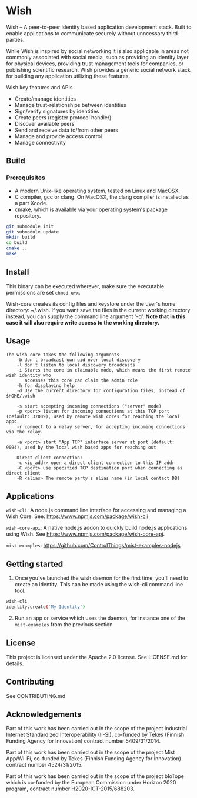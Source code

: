 # Wish

Wish – A peer-to-peer identity based application development stack. Built to enable applications to communicate securely without unncessary third-parties.

While Wish is inspired by social networking it is also applicable in areas not commonly associated with social media, such as providing an identity layer for physical devices, providing trust management tools for companies, or publishing scientific research. Wish provides a generic social network stack for building any application utilizing these features.

Wish key features and APIs

* Create/manage identities
* Manage trust-relationships between identities
* Sign/verify signatures by identities
* Create peers (register protocol handler)
* Discover available peers
* Send and receive data to/from other peers
* Manage and provide access control
* Manage connectivity

## Build

### Prerequisites

* A modern Unix-like operating system, tested on Linux and MacOSX.
* C compiler, gcc or clang. On MacOSX, the clang compiler is installed as a part Xcode.
* cmake, which is available via your operating system's package repository.

```sh
git submodule init
git submodule update
mkdir build
cd build 
cmake ..
make
```
## Install
This binary can be executed wherever, make sure the executable permissions are set ``chmod u+x``. 

Wish-core creates its config files and keystore under the user's home directory: ~/.wish. If you want save the files in the current working directory instead, you can supply the command line argument '-d'. **Note that in this case it will also require write access to the working directory.**



## Usage
```
The wish core takes the following arguments
    -b don't broadcast own uid over local discovery
    -l don't listen to local discovery broadcasts
    -i Starts the core in claimable mode, which means the first remote wish identity who 
       accesses this core can claim the admin role
    -h for displaying help
    -d Use the current directory for configuration files, instead of $HOME/.wish

    -s start accepting incoming connections ("server" mode)
    -p <port> listen for incoming connections at this TCP port (default: 37009), used by remote wish cores for reaching the local apps
    -r connect to a relay server, for accepting incoming connections via the relay.

    -a <port> start "App TCP" interface server at port (default: 9094), used by the local wish based apps for reaching out

    Direct client connection:
    -c <ip_addr> open a direct client connection to this IP addr
    -C <port> use specified TCP destination port when connecting as direct client
    -R <alias> The remote party's alias name (in local contact DB)
```

## Applications

`wish-cli`: A node.js command line interface for accessing and managing a Wish Core. See: https://www.npmjs.com/package/wish-cli

`wish-core-api`: A native node.js addon to quickly build node.js applications using Wish. See https://www.npmjs.com/package/wish-core-api.

`mist examples`: 
https://github.com/ControlThings/mist-examples-nodejs 

## Getting started
1. Once you've launched the wish daemon for the first time, you'll need to create an identity. This can be made using the wish-cli command line tool. 
```sh
wish-cli
identity.create('My Identity')
```
2. Run an app or service which uses the daemon, for instance one of the `mist-examples` from the previous section

## License

This project is licensed under the Apache 2.0 license. See LICENSE.md for details.

## Contributing

See CONTRIBUTING.md

## Acknowledgements

Part of this work has been carried out in the scope of the project Industrial Internet Standardized Interoperability (II-SI), co-funded by Tekes (Finnish Funding Agency for Innovation) contract number 5409/31/2014.

Part of this work has been carried out in the scope of the project Mist App/Wi-Fi, co-funded by Tekes (Finnish Funding Agency for Innovation) contract number  4524/31/2015.

Part of this work has been carried out in the scope of the project bIoTope which is co-funded by the European Commission under Horizon 2020 program, contract number H2020-ICT-2015/688203.

